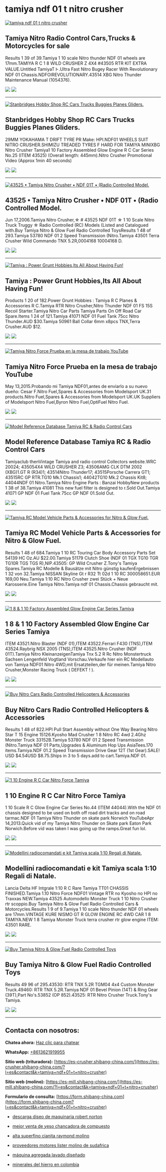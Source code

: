 # tamiya ndf 01 t nitro crusher

<a href="https://swt.shibang-china.com/?l=es&img&k=tamiya+ndf+01+t+nitro+crusher" target="_blank">![tamiya ndf 01 t nitro crusher](http://static.shibang-china.com/all-800x300/637.jpg)</a>

## Tamiya Nitro Radio Control Cars,Trucks &amp; Motorcycles for sale
Results 1 39 of 39.Tamiya 1 10 scale Nitro thunder NDF 01 wheels are 17mm.TAMIYA R C 1 8 WILD CRUSHER Z 4X4 #43505 RTR KIT EXTRA VALUE.Untitled TamiyaTト.Ultra Fast Nitro Bugey Racer With Revolutionary NDF 01 Chassis.NDFOIREVOLUTIONARY.43514 XBG Nitro Thunder Maintenance Manual (1054376).


<a href="https://whatsapp.shibangsoft.com/WhatsApp.php" target="_blank" title="WhatsApp">![](http://static.shibang-china.com/icon/whatsapp.png)</a> <a href="https://swt.shibang-china.com/?l=es&icon&k=tamiya+ndf+01+t+nitro+crusher" target="_blank">![](http://static.shibang-china.com/icon/chat-es.png)</a>

---

<a href="https://swt.shibang-china.com/?l=es&img&k=tamiya+ndf+01+t+nitro+crusher" target="_blank">![Stanbridges Hobby Shop RC Cars Trucks Buggies Planes Gliders.](http://static.shibang-china.com/all-800x300/562.jpg)</a>

## Stanbridges Hobby Shop RC Cars Trucks Buggies Planes Gliders.
29MM YOKAHAMA T DRIFT TYRE PR Make: HPI.NDF01 WHEELS SUIT NITRO CRUSHER.SHIMIZU TREADED TYRES F HARD FOR TAMIYA MINIXBG Nitro Crusher Tamiya1 10 Factory Assembled Glow Engine R C Car Series No.25 (ITEM 43525) (Overall length: 445mm).Nitro Crusher Promotional Video (Approx 1min 40 seconds)


<a href="https://whatsapp.shibangsoft.com/WhatsApp.php" target="_blank" title="WhatsApp">![](http://static.shibang-china.com/icon/whatsapp.png)</a> <a href="https://swt.shibang-china.com/?l=es&icon&k=tamiya+ndf+01+t+nitro+crusher" target="_blank">![](http://static.shibang-china.com/icon/chat-es.png)</a>

---

<a href="https://swt.shibang-china.com/?l=es&img&k=tamiya+ndf+01+t+nitro+crusher" target="_blank">![43525 • Tamiya Nitro Crusher • NDF 01T • (Radio Controlled Model.](http://static.shibang-china.com/all-800x300/1255.jpg)</a>

## 43525 • Tamiya Nitro Crusher • NDF 01T • (Radio Controlled Model.
Jun 17,2006.Tamiya Nitro Crusher,☆ # 43525 NDF 01T ☆ 1 10 Scale Nitro Truck Truggy ☆ Radio Controlled (RC) Models (Listed and Catalogued with.Buy Tamiya Nitro &amp; Glow Fuel Radio Controlled ToysResults 1 48 of 293.Tamiya 53780 NDF 01 2 Speed Transmission (Nitro.Tamiya 43501 Terra Crusher Wild Commando TNX 5.2R,0004168 10004168 D.


<a href="https://whatsapp.shibangsoft.com/WhatsApp.php" target="_blank" title="WhatsApp">![](http://static.shibang-china.com/icon/whatsapp.png)</a> <a href="https://swt.shibang-china.com/?l=es&icon&k=tamiya+ndf+01+t+nitro+crusher" target="_blank">![](http://static.shibang-china.com/icon/chat-es.png)</a>

---

<a href="https://swt.shibang-china.com/?l=es&img&k=tamiya+ndf+01+t+nitro+crusher" target="_blank">![Tamiya : Power Grunt Hobbies,Its All About Having Fun!](http://static.shibang-china.com/all-800x300/704.jpg)</a>

## Tamiya : Power Grunt Hobbies,Its All About Having Fun!
Products 1 20 of 182.Power Grunt Hobbies : Tamiya R C Planes &amp; Accessories R C.Tamiya RTR Nitro Crusher,Nitro Thunder NDF 01 FS 15S Recoil Starter.Tamiya Nitro Car Parts Tamiya Parts On Off Road Car Spare.Items 1 24 of 121.Tamiya 41071 NDF 01 Fuel Tank 75cc Nitro Thunder.AUD $30.Tamiya 50961 Ball Collar 6mm x8pcs TNX,Terra Crusher.AUD $12.


<a href="https://whatsapp.shibangsoft.com/WhatsApp.php" target="_blank" title="WhatsApp">![](http://static.shibang-china.com/icon/whatsapp.png)</a> <a href="https://swt.shibang-china.com/?l=es&icon&k=tamiya+ndf+01+t+nitro+crusher" target="_blank">![](http://static.shibang-china.com/icon/chat-es.png)</a>

---

<a href="https://swt.shibang-china.com/?l=es&img&k=tamiya+ndf+01+t+nitro+crusher" target="_blank">![Tamiya Nitro Force Prueba en la mesa de trabajo YouTube](http://static.shibang-china.com/all-800x300/914.jpg)</a>

## Tamiya Nitro Force Prueba en la mesa de trabajo YouTube
May 13,2015.Probando mi Tamiya NDF01,antes de enviarlo a su nuevo dueño: Cesar F.Nitro Fuel,Spares &amp; Accessories from Modelsport UK.31 products.Nitro Fuel,Spares &amp; Accessories from Modelsport UK.UK Suppliers of Modelsport Nitro Fuel,Byron Nitro Fuel,OptiFuel Nitro Fuel.


<a href="https://whatsapp.shibangsoft.com/WhatsApp.php" target="_blank" title="WhatsApp">![](http://static.shibang-china.com/icon/whatsapp.png)</a> <a href="https://swt.shibang-china.com/?l=es&icon&k=tamiya+ndf+01+t+nitro+crusher" target="_blank">![](http://static.shibang-china.com/icon/chat-es.png)</a>

---

<a href="https://swt.shibang-china.com/?l=es&img&k=tamiya+ndf+01+t+nitro+crusher" target="_blank">![Model Reference Database Tamiya RC &amp; Radio Control Cars](http://static.shibang-china.com/all-800x300/582.jpg)</a>

## Model Reference Database Tamiya RC &amp; Radio Control Cars
Tamiyaclub thenVintage Tamiya and radio control Collectors website.WRC 20024; 435054X4 WILD CRUSHER Z3; 43506AMG CLK DTM 2002 (XBG)1.GT R (R34)1; 43514Nitro Thunder17; 43515Porsche Carrera GT1; 43515RC GP RTR.TG10 Mk.1 Chassis1; 44042TG10 Mk.2 Chassis Kit8; 44044NDF 01 Nitro.Tamiya Nitro Engine Parts : Banzai HobbyNew products 1 38 of 38.Tamiya 41081 This new fuel filter is designed to r.Sold Out.Tamiya 41071 GP NDF 01 Fuel Tank 75cc GP NDF 01.Sold Out.


<a href="https://whatsapp.shibangsoft.com/WhatsApp.php" target="_blank" title="WhatsApp">![](http://static.shibang-china.com/icon/whatsapp.png)</a> <a href="https://swt.shibang-china.com/?l=es&icon&k=tamiya+ndf+01+t+nitro+crusher" target="_blank">![](http://static.shibang-china.com/icon/chat-es.png)</a>

---

<a href="https://swt.shibang-china.com/?l=es&img&k=tamiya+ndf+01+t+nitro+crusher" target="_blank">![Tamiya RC Model Vehicle Parts &amp; Accessories for Nitro &amp; Glow Fuel.](http://static.shibang-china.com/all-800x300/1393.jpg)</a>

## Tamiya RC Model Vehicle Parts &amp; Accessories for Nitro &amp; Glow Fuel.
Results 1 48 of 684.Tamiya 1 10 RC Touring Car Body Accessory Parts Set 54139 HC Oz.AU $22.00.Tamiya 51179 Clutch Shoe (NDF 01 TGX TG10 TGR TG10R TGS TGS R),NIP.43505: GP Wild Crusher Z.Tony&#39;s Tamiya Spares.Tamiya RC Modelle &amp; Bausätze mit Nitro günstig kaufenErgebnissen 1 32 von 32.Tamiya NISSAN Skyline Gt r R32 Tt 02d 1 10 RC 300058651.EUR 169,00 Neu.Tamiya 1:10 RC Nitro Crusher zwei Stück + Neue Karosserie.Eine Tamiya Nitro.Tamiya ndf 01 Chassis.Chassis gebraucht mit.


<a href="https://whatsapp.shibangsoft.com/WhatsApp.php" target="_blank" title="WhatsApp">![](http://static.shibang-china.com/icon/whatsapp.png)</a> <a href="https://swt.shibang-china.com/?l=es&icon&k=tamiya+ndf+01+t+nitro+crusher" target="_blank">![](http://static.shibang-china.com/icon/chat-es.png)</a>

---

<a href="https://swt.shibang-china.com/?l=es&img&k=tamiya+ndf+01+t+nitro+crusher" target="_blank">![1 8 &amp; 1 10 Factory Assembled Glow Engine Car Series Tamiya](http://static.shibang-china.com/all-800x300/1373.jpg)</a>

## 1 8 &amp; 1 10 Factory Assembled Glow Engine Car Series Tamiya
ITEM 43521.Nitro Blaster (NDF 01),ITEM 43522.Ferrari F430 (TNS),ITEM 43524.Raybrig NSX 2005 (TNS),ITEM 43525.Nitro Crusher (NDF 01T).Tamiya Nitro KleinanzeigenTamiya Tnx 5.2 R Rc Nitro Monstertruck Sachsen Lengenfeld Vogtland Vorschau.Verkaufe hier ein RC Modellauto von Tamiya NDF01 Nitro 4WD,mit Ersatzteilen,der für meinen.Tamiya Nitro Crusher,Monster Racing Truck ( DEFEKT ! ).


<a href="https://whatsapp.shibangsoft.com/WhatsApp.php" target="_blank" title="WhatsApp">![](http://static.shibang-china.com/icon/whatsapp.png)</a> <a href="https://swt.shibang-china.com/?l=es&icon&k=tamiya+ndf+01+t+nitro+crusher" target="_blank">![](http://static.shibang-china.com/icon/chat-es.png)</a>

---

<a href="https://swt.shibang-china.com/?l=es&img&k=tamiya+ndf+01+t+nitro+crusher" target="_blank">![Buy Nitro Cars Radio Controlled Helicopters &amp; Accessories](http://static.shibang-china.com/all-800x300/817.jpg)</a>

## Buy Nitro Cars Radio Controlled Helicopters &amp; Accessories
Results 1 48 of 822.HPI Pull Start Assembly without One Way Bearing Nitro Star T 15 Engine 15126.Kyosho Mad Crusher 1 8 Nitro RC 4wd 2.4Ghz Monster Truck 33152B.Tamiya 53780 NDF 01 2 Speed Transmission (Nitro.Tamiya NDF 01 Parts,Upgrades &amp; Aluminum Hop Ups AsiaTees.170 items.Tamiya.NDF 01.2 Speed Transmission Drive Gear 12T (1st Gear).SALE! USD $4.54USD $8.75.Ships in 3 to 5 days.add to cart.Tamiya.NDF 01.


<a href="https://whatsapp.shibangsoft.com/WhatsApp.php" target="_blank" title="WhatsApp">![](http://static.shibang-china.com/icon/whatsapp.png)</a> <a href="https://swt.shibang-china.com/?l=es&icon&k=tamiya+ndf+01+t+nitro+crusher" target="_blank">![](http://static.shibang-china.com/icon/chat-es.png)</a>

---

<a href="https://swt.shibang-china.com/?l=es&img&k=tamiya+ndf+01+t+nitro+crusher" target="_blank">![1 10 Engine R C Car Nitro Force Tamiya](http://static.shibang-china.com/all-800x300/141.jpg)</a>

## 1 10 Engine R C Car Nitro Force Tamiya
1 10 Scale R C Glow Engine Car Series No.44 (ITEM 44044).With the NDF 01 chassis designed to be used on both off road dirt tracks and on road tarmac.NDF 01 Tamiya Nitro Thunder on skate park Norwich YouTubeApr 14,2013.Quick vid of my Tamiya Nitro Thunder on Skate park Eaton Park Norwich.Before vid was taken I was going up the ramps.Great fun lol.


<a href="https://whatsapp.shibangsoft.com/WhatsApp.php" target="_blank" title="WhatsApp">![](http://static.shibang-china.com/icon/whatsapp.png)</a> <a href="https://swt.shibang-china.com/?l=es&icon&k=tamiya+ndf+01+t+nitro+crusher" target="_blank">![](http://static.shibang-china.com/icon/chat-es.png)</a>

---

<a href="https://swt.shibang-china.com/?l=es&img&k=tamiya+ndf+01+t+nitro+crusher" target="_blank">![Modellini radiocomandati e kit Tamiya scala 1:10 Regali di Natale.](http://static.shibang-china.com/all-800x300/1453.jpg)</a>

## Modellini radiocomandati e kit Tamiya scala 1:10 Regali di Natale.
Lancia Delta HF Intgrale 1:10 R C Rare Tamiya TT01 CHASSIS FINISHED.Tamiya 1.10 Nitro Force NDF01 Vintage RTR no Kyosho no HPI no Traxxas NEW.Tamiya 43525 Automodello Monster Truck 1 10 Nitro Crusher rtr scoppio.Buy Tamiya Nitro &amp; Glow Fuel Radio Controlled Cars &amp; Motorcycles.Results 1 9 of 9.Tamiya 1 10 scale Nitro thunder NDF 01 wheels are 17mm.VINTAGE KURE NISMO GT R GLOW ENGINE RC 4WD CAR 1 8 TAMIYA.NEW 1 8 Tamiya Monster Truck terra crusher rtr glow engine ITEM: 43501 RARE.


<a href="https://whatsapp.shibangsoft.com/WhatsApp.php" target="_blank" title="WhatsApp">![](http://static.shibang-china.com/icon/whatsapp.png)</a> <a href="https://swt.shibang-china.com/?l=es&icon&k=tamiya+ndf+01+t+nitro+crusher" target="_blank">![](http://static.shibang-china.com/icon/chat-es.png)</a>

---

<a href="https://swt.shibang-china.com/?l=es&img&k=tamiya+ndf+01+t+nitro+crusher" target="_blank">![Buy Tamiya Nitro &amp; Glow Fuel Radio Controlled Toys](http://static.shibang-china.com/all-800x300/388.jpg)</a>

## Buy Tamiya Nitro &amp; Glow Fuel Radio Controlled Toys
Results 49 96 of 295.43530: RTR TNX 5.2R TGM04 4x4 Custom Monster Truck.49460: RTR TNX 5.2R.Tamiya NDF 01 Bevel Pinion (14T) &amp; Ring Gear (39T),Part No&#39;s.53852 (OP 852).43525: RTR Nitro Crusher Truck.Tony&#39;s Tamiya.

<a href="https://whatsapp.shibangsoft.com/WhatsApp.php" target="_blank" title="WhatsApp">![](http://static.shibang-china.com/icon/whatsapp.png)</a> <a href="https://swt.shibang-china.com/?l=es&icon&k=tamiya+ndf+01+t+nitro+crusher" target="_blank">![](http://static.shibang-china.com/icon/chat-es.png)</a>

---
## Contacta con nosotros:

**Chatea ahora:** [Haz clic para chatear](https://swt.shibang-china.com?l=es&contact&k=tamiya+ndf+01+t+nitro+crusher)

**WhatsApp:**  [+8613621919955](https://whatsapp.shibangsoft.com/WhatsApp.php)

**Sitio web (trituradora):** [https://es-crusher.shibang-china.com/](https://es-crusher.shibang-china.com/?l=es&contact&k=tamiya+ndf+01+t+nitro+crusher)

**Sitio web (molino):** [https://es-mill.shibang-china.com/](https://es-mill.shibang-china.com/?l=es&contact&k=tamiya+ndf+01+t+nitro+crusher)

**Formulario de consulta:** [https://form.shibang-china.com](https://form.shibang-china.com?l=es&contact&k=tamiya+ndf+01+t+nitro+crusher)

* [descarga diseo de maquinaria robert norton](../54/descarga%20diseo%20de%20maquinaria%20robert%20norton.md)

* [mejor venta de yeso chancadora de compuesto](../59/mejor%20venta%20de%20yeso%20chancadora%20de%20compuesto.md)

* [alta superfino cianita raymond molino](../52/alta%20superfino%20cianita%20raymond%20molino.md)

* [proveedores motores lister molino de sudafrica](../65/proveedores%20motores%20lister%20molino%20de%20sudafrica.md)

* [máquina agregada lavado diseñado](../59/m%C3%A1quina%20agregada%20lavado%20dise%C3%B1ado.md)

* [minerales del hierro en colombia](../53/minerales%20del%20hierro%20en%20colombia.md)